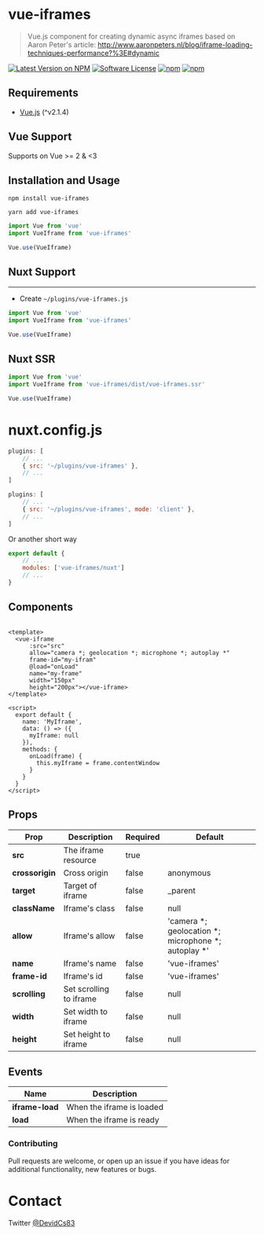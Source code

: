 # vue-iframes
> Vue.js component for creating dynamic async iframes based on Aaron Peter's article: http://www.aaronpeters.nl/blog/iframe-loading-techniques-performance?%3E#dynamic

[![Latest Version on NPM](https://img.shields.io/npm/v/vue-iframes.svg?style=flat-square)](https://npmjs.com/package/vue-iframes)
[![Software License](https://img.shields.io/badge/license-MIT-brightgreen.svg?style=flat-square)](LICENSE.md)
[![npm](https://img.shields.io/npm/dt/vue-iframes.svg?style=flat-square)](https://npmjs.com/package/vue-iframes)
[![npm](https://img.shields.io/npm/dm/vue-iframes.svg?style=flat-square)](https://npmjs.com/package/vue-iframes)

## Requirements
* [Vue.js](http://vuejs.org/) (^v2.1.4)

## Vue Support

Supports on Vue >= 2 & <3

## Installation and Usage

```npm
npm install vue-iframes
```

```yarn
yarn add vue-iframes
```

```javascript
import Vue from 'vue'
import VueIframe from 'vue-iframes'

Vue.use(VueIframe)
```

## Nuxt Support
---
- Create `~/plugins/vue-iframes.js`

```js
import Vue from 'vue'
import VueIframe from 'vue-iframes'

Vue.use(VueIframe)
```

## Nuxt SSR
```js
import Vue from 'vue'
import VueIframe from 'vue-iframes/dist/vue-iframes.ssr'

Vue.use(VueIframe)
```

# nuxt.config.js

```js
plugins: [
    // ...
    { src: '~/plugins/vue-iframes' },
    // ...
]
```

```js
plugins: [
    // ...
    { src: '~/plugins/vue-iframes', mode: 'client' },
    // ...
]
```

Or another short way

```js
export default {
    // ...
    modules: ['vue-iframes/nuxt']
    // ...
}
```

## Components

```vue

<template>
  <vue-iframe
      :src="src"
      allow="camera *; geolocation *; microphone *; autoplay *"
      frame-id="my-ifram"
      @load="onLoad"
      name="my-frame"
      width="150px"
      height="200px"></vue-iframe>
</template>

<script>
  export default {
    name: 'MyIframe',
    data: () => ({
      myIframe: null
    }),
    methods: {
      onLoad(frame) {
        this.myIframe = frame.contentWindow
      }
    }
  }
</script>
```

## Props

| Prop            | Description             | Required | Default                                             |
|-----------------|-------------------------|----------|-----------------------------------------------------|
| **src**         | The iframe resource     | true     |                                                     |
| **crossorigin** | Cross origin            | false    | anonymous                                           |
| **target**      | Target of iframe        | false    | _parent                                             |
| **className**   | Iframe's class          | false    | null                                                |
| **allow**       | Iframe's allow          | false    | 'camera *; geolocation *; microphone *; autoplay *' |
| **name**        | Iframe's name           | false    | 'vue-iframes'                                       |
| **frame-id**    | Iframe's id             | false    | 'vue-iframes'                                       |
| **scrolling**   | Set scrolling to iframe | false    | null                                                |
| **width**       | Set width to iframe     | false    | null                                                |
| **height**      | Set height to iframe    | false    | null                                                |

## Events

| Name            | Description               |
|-----------------|---------------------------|
| **iframe-load** | When the iframe is loaded |
| **load**        | When the iframe is ready  |

### Contributing

Pull requests are welcome, or open up an issue if you have ideas for additional functionality, new features or bugs.

# Contact

Twitter [@DevidCs83](https://twitter.com/DevidCs83)

